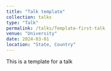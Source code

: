 ```yaml
---
title: "Talk template"
collection: talks
type: "Talk"
permalink: /talks/Template-first-talk
venue: "University"
date: 2024-03-01
location: "State, Country"
---
```


This is a template for a talk
